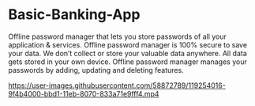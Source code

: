 
# Basic-Banking-App

Offline password manager that lets you store passwords of all your application & services.
Offline password manager is 100% secure to save your data. We don’t collect or store your valuable data anywhere. All data gets stored in your own device.
Offline password manager manages your passwords by adding, updating and deleting features.



https://user-images.githubusercontent.com/58872789/119254016-9f4b4000-bbd1-11eb-8070-833a71e9fff4.mp4
